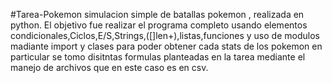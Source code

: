 #Tarea-Pokemon
simulacion simple de batallas pokemon , realizada en python.
El objetivo fue realizar el programa completo usando elementos condicionales,Ciclos,E/S,Strings,([]len+),listas,funciones y uso de modulos madiante import y clases
para poder obtener cada stats de los pokemon en particular se tomo disitntas formulas planteadas en la tarea mediante el manejo de archivos que en este caso es en csv.

 
